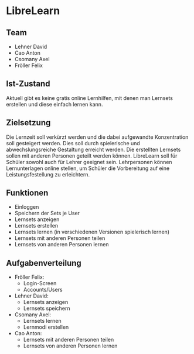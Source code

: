 # LibreLearn

## Team

- Lehner David
- Cao Anton
- Csomany Axel
- Fröller Felix

## Ist-Zustand
Aktuell gibt es keine gratis online Lernhilfen, mit denen man Lernsets erstellen und diese einfach lernen kann.

## Zielsetzung
Die Lernzeit soll verkürzt werden und die dabei aufgewandte Konzentration soll gesteigert werden. Dies soll durch spielerische
und abwechslungsreiche Gestaltung erreicht werden.
Die erstellten Lernsets sollen mit anderen Personen geteilt werden können. LibreLearn soll für Schüler sowohl auch für Lehrer geeignet sein.
Lehrpersonen können Lernunterlagen online stellen, um Schüler die Vorbereitung auf eine Leistungsfestellung zu erleichtern.

## Funktionen
- Einloggen
- Speichern der Sets je User
- Lernsets anzeigen
- Lernsets erstellen
- Lernsets lernen (in verschiedenen Versionen spielerisch lernen)
- Lernsets mit anderen Personen teilen
- Lernsets von anderen Personen lernen

## Aufgabenverteilung
- Fröller Felix:
    - Login-Screen
    - Accounts/Users
- Lehner David:
    - Lernsets anzeigen
    - Lernsets speichern
- Csomany Axel:
    - Lernsets lernen
    - Lernmodi erstellen
- Cao Anton:
    - Lernsets mit anderen Personen teilen
    - Lernsets von anderen Personen lernen
